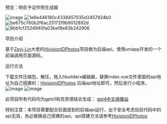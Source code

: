 预览：明俞予证件照生成器

![image](https://github.com/user-attachments/assets/0155554c-638a-4f2b-884d-d5a9eb5d9acf)
![1e6e446180c4338457035d3457924b0](https://github.com/user-attachments/assets/5f0d5429-5c7e-47bc-8ae4-709ec33723e7)
![be675c760b2f6ac25172f9b9012892d](https://github.com/user-attachments/assets/2e39a8c5-2db1-4326-a388-e91e095e3816)
![6bb1cf2524940fa03bef8e83b242906](https://github.com/user-attachments/assets/82060fc4-f334-4c20-bd78-b0e67bd8b4cf)

项目介绍

基于[Zeyi-Lin](https://github.com/Zeyi-Lin)大佬的[HivisionIDPhotos](https://github.com/Zeyi-Lin/HivisionIDPhotos)项目做为后端api，使用uniapp开发的一个前端调用页面源码。


运行方法

下载文件压缩包，解压，拖入hbuilderx编辑器，替换index.vue文件里面的api地址为自己搭建的：[HivisionIDPhotos](https://github.com/Zeyi-Lin/HivisionIDPhotos) 后端api地址即可，然后发行小程序。
![image](https://github.com/user-attachments/assets/df6991f4-e2e1-4642-8b00-b6f97334b316)
![image](https://github.com/user-attachments/assets/677515ba-34ed-4adf-9fc0-677f94458619)


此项目所有代码均为gpto1和克劳德结合生成： [gpt4中文镜像站](https://tz.zhufushipinzhizuo.com/17.html)

特别注意：本项目需要配合前面提到的后端api运行，出于安全考虑目前代码中的api无效，务必替换自己搭建的api。api搭建方法请参考[HivisionIDPhotos](https://github.com/Zeyi-Lin/HivisionIDPhotos) 
